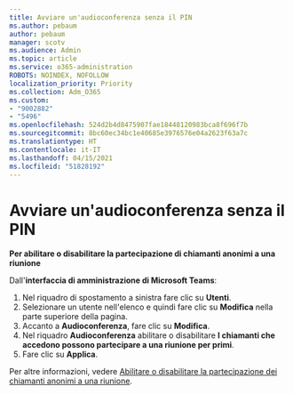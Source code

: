 ```yaml
---
title: Avviare un'audioconferenza senza il PIN
ms.author: pebaum
author: pebaum
manager: scotv
ms.audience: Admin
ms.topic: article
ms.service: o365-administration
ROBOTS: NOINDEX, NOFOLLOW
localization_priority: Priority
ms.collection: Adm_O365
ms.custom:
- "9002882"
- "5496"
ms.openlocfilehash: 524d2b4d8475907fae18448120983bca8f696f7b
ms.sourcegitcommit: 8bc60ec34bc1e40685e3976576e04a2623f63a7c
ms.translationtype: HT
ms.contentlocale: it-IT
ms.lasthandoff: 04/15/2021
ms.locfileid: "51828192"
---
```

# <a name="start-an-audio-conference-without-a-pin"></a>Avviare un'audioconferenza senza il PIN

**Per abilitare o disabilitare la partecipazione di chiamanti anonimi a una riunione**

Dall'**interfaccia di amministrazione di Microsoft Teams**:

1. Nel riquadro di spostamento a sinistra fare clic su **Utenti**.
2. Selezionare un utente nell'elenco e quindi fare clic su **Modifica** nella parte superiore della pagina.
3. Accanto a **Audioconferenza**, fare clic su **Modifica**.
4. Nel riquadro **Audioconferenza** abilitare o disabilitare **I chiamanti che accedono possono partecipare a una riunione per primi**.
5. Fare clic su **Applica**.

Per altre informazioni, vedere [Abilitare o disabilitare la partecipazione dei chiamanti anonimi a una riunione](https://docs.microsoft.com/microsoftteams/start-an-audio-conference-over-the-phone-without-a-pin-in-teams).
